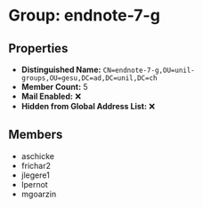 # Group: endnote-7-g

## Properties

- **Distinguished Name:** `CN=endnote-7-g,OU=unil-groups,OU=gesu,DC=ad,DC=unil,DC=ch`
- **Member Count:** 5
- **Mail Enabled:** ❌
- **Hidden from Global Address List:** ❌

## Members

- aschicke
- frichar2
- jlegere1
- lpernot
- mgoarzin
